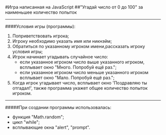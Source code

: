 #Игра написанная на JavaScript
##"Угадай число от 0 до 100" за наименьшее количество попыток
___
####Условия игры (программы):
1. Поприветствовать игрока;
2. Игроку необходимо указать имя или никнэйм;
3. Обратиться по указанному игроком имени,рассказать игроку условия игры;
4. Игрок начинает угадывать случайное число:
   - если указанное игроком число выше указанного игроком, всплывает окно "Много. Попробуй ещё раз.";
   - если указанное игроком число меньше указанного игроком всплывает окно "Мало. Попробуй ещё раз.";
5. Когда игрок угадывает число, всплывает окно 'Поздравляю ты отгадал!', также программа укажет общее количество попыток игроком.

___
#####При создании программы использовалась:
- функция "Math.random";
- цикл "while";
- всплывающие окна "alert", "prompt".

